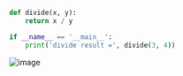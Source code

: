 ```python
def divide(x, y):
    return x / y

if __name__ == '__main__':
    print('divide result =', divide(3, 4))
```
![image](https://github.com/user-attachments/assets/e5a7cb38-fb8e-459c-b4bc-3ec13ecc0027)
